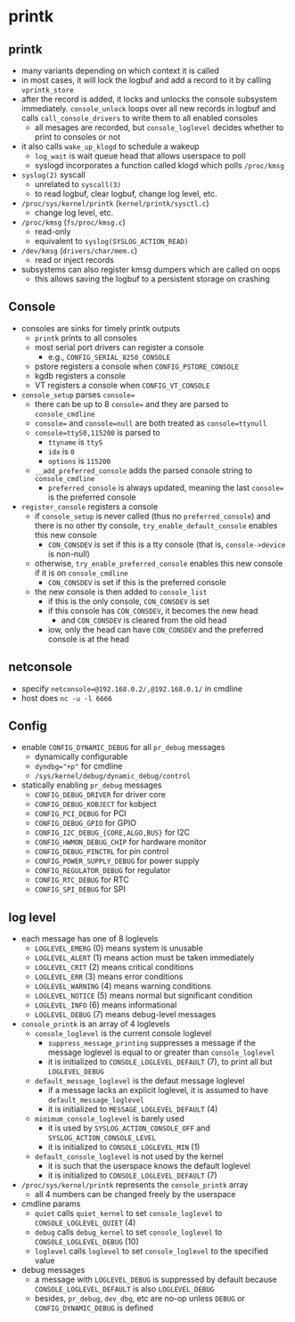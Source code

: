 printk
======

## printk

- many variants depending on which context it is called
- in most cases, it will lock the logbuf and add a record to it by calling
  `vprintk_store`
- after the record is added, it locks and unlocks the console subsystem
  immediately.  `console_unlock` loops over all new records in logbuf and
  calls `call_console_drivers` to write them to all enabled consoles
  - all mesages are recorded, but `console_loglevel` decides whether to print
    to consoles or not
- it also calls `wake_up_klogd` to schedule a wakeup
  - `log_wait` is wait queue head that allows userspace to poll
  - syslogd incorporates a function called klogd which polls `/proc/kmsg`
- `syslog(2)` syscall
  - unrelated to `syscall(3)`
  - to read logbuf, clear logbuf, change log level, etc.
- `/proc/sys/kernel/printk` (`kernel/printk/sysctl.c`)
  - change log level, etc.
- `/proc/kmsg` (`fs/proc/kmsg.c`)
  - read-only
  - equivalent to `syslog(SYSLOG_ACTION_READ)`
- `/dev/kmsg` (`drivers/char/mem.c`)
  - read or inject records
- subsystems can also register kmsg dumpers which are called on oops
  - this allows saving the logbuf to a persistent storage on crashing

## Console

- consoles are sinks for timely printk outputs
  - `printk` prints to all consoles
  - most serial port drivers can register a console
    - e.g., `CONFIG_SERIAL_8250_CONSOLE`
  - pstore registers a console when `CONFIG_PSTORE_CONSOLE`
  - kgdb registers a console
  - VT registers a console when `CONFIG_VT_CONSOLE`
- `console_setup` parses `console=`
  - there can be up to 8 `console=` and they are parsed to `console_cmdline`
  - `console=` and `console=null` are both treated as `console=ttynull`
  - `console=ttyS0,115200` is parsed to
    - `ttyname` is `ttyS`
    - `idx` is `0`
    - `options` is `115200`
  - `__add_preferred_console` adds the parsed console string to
    `console_cmdline`
    - `preferred_console` is always updated, meaning the last `console=` is
      the preferred console
- `register_console` registers a console
  - if `console_setup` is never called (thus no `preferred_console`) and there
    is no other tty console, `try_enable_default_console` enables this new
    console
    - `CON_CONSDEV` is set if this is a tty console (that is,
      `console->device` is non-null)
  - otherwise, `try_enable_preferred_console` enables this new console if it
    is on `console_cmdline`
    - `CON_CONSDEV` is set if this is the preferred console
  - the new console is then added to `console_list`
    - if this is the only console, `CON_CONSDEV` is set
    - if this console has `CON_CONSDEV`, it becomes the new head
      - and `CON_CONSDEV` is cleared from the old head
    - iow, only the head can have `CON_CONSDEV` and the preferred console is
      at the head

## netconsole

- specify `netconsole=@192.168.0.2/,@192.168.0.1/` in cmdline
- host does `nc -u -l 6666`

## Config

- enable `CONFIG_DYNAMIC_DEBUG` for all `pr_debug` messages
  - dynamically configurable
  - `dyndbg="+p"` for cmdline
  - `/sys/kernel/debug/dynamic_debug/control`
- statically enabling `pr_debug` messages
  - `CONFIG_DEBUG_DRIVER` for driver core
  - `CONFIG_DEBUG_KOBJECT` for kobject
  - `CONFIG_PCI_DEBUG` for PCI
  - `CONFIG_DEBUG_GPIO` for GPIO
  - `CONFIG_I2C_DEBUG_{CORE,ALGO,BUS}` for I2C
  - `CONFIG_HWMON_DEBUG_CHIP` for hardware monitor
  - `CONFIG_DEBUG_PINCTRL` for pin control
  - `CONFIG_POWER_SUPPLY_DEBUG` for power supply
  - `CONFIG_REGULATOR_DEBUG` for regulator
  - `CONFIG_RTC_DEBUG` for RTC
  - `CONFIG_SPI_DEBUG` for SPI

## log level

- each message has one of 8 loglevels
  - `LOGLEVEL_EMERG` (0) means system is unusable
  - `LOGLEVEL_ALERT` (1) means action must be taken immediately
  - `LOGLEVEL_CRIT` (2) means critical conditions
  - `LOGLEVEL_ERR` (3) means error conditions
  - `LOGLEVEL_WARNING` (4) means warning conditions
  - `LOGLEVEL_NOTICE` (5) means normal but significant condition
  - `LOGLEVEL_INFO` (6) means informational
  - `LOGLEVEL_DEBUG` (7) means debug-level messages
- `console_printk` is an array of 4 loglevels
  - `console_loglevel` is the current console loglevel
    - `suppress_message_printing` suppresses a message if the message loglevel
      is equal to or greater than `console_loglevel`
    - it is initialized to `CONSOLE_LOGLEVEL_DEFAULT` (7), to print all but
      `LOGLEVEL_DEBUG`
  - `default_message_loglevel` is the defaut message loglevel
    - if a message lacks an explicit loglevel, it is assumed to have
      `default_message_loglevel`
    - it is initialized to `MESSAGE_LOGLEVEL_DEFAULT` (4)
  - `minimum_console_loglevel` is barely used
    - it is used by `SYSLOG_ACTION_CONSOLE_OFF` and
      `SYSLOG_ACTION_CONSOLE_LEVEL`
    - it is initialized to `CONSOLE_LOGLEVEL_MIN` (1)
  - `default_console_loglevel` is not used by the kernel
    - it is such that the userspace knows the default loglevel
    - it is initialized to `CONSOLE_LOGLEVEL_DEFAULT` (7)
- `/proc/sys/kernel/printk` represents the `console_printk` array
  - all 4 numbers can be changed freely by the userspace
- cmdline params
  - `quiet` calls `quiet_kernel` to set `console_loglevel` to
    `CONSOLE_LOGLEVEL_QUIET` (4)
  - `debug` calls `debug_kernel` to set `console_loglevel` to
    `CONSOLE_LOGLEVEL_DEBUG` (10)
  - `loglevel` calls `loglevel` to set `console_loglevel` to the specified
    value
- debug messages
  - a message with `LOGLEVEL_DEBUG` is suppressed by default because
    `CONSOLE_LOGLEVEL_DEFAULT` is also `LOGLEVEL_DEBUG`
  - besides, `pr_debug`, `dev_dbg`, etc are no-op unless `DEBUG` or
    `CONFIG_DYNAMIC_DEBUG` is defined
